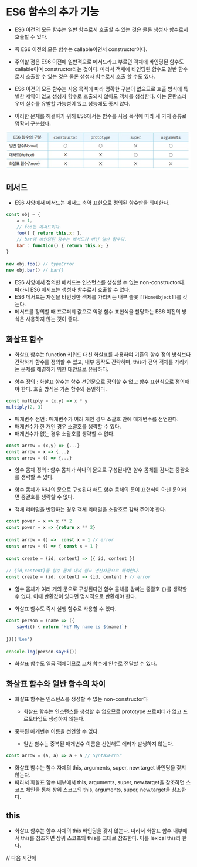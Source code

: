 # ES6 함수의 추가 기능
- ES6 이전의 모든 함수는 일반 함수로서 호출할 수 있는 것은 물론 생성자 함수로서 호출할 수 있다.
- 즉 ES6 이전의 모든 함수는 callable이면서 constructor이다.
- 주의할 점은 ES6 이전에 일반적으로 메서드라고 부르던 객체에 바인딩된 함수도 callable이며 constructor라는 것이다. 따라서 객체에 바인딩된 함수도 일반 함수로서 호출할 수 있는 것은 물론 생성자 함수로서 호출 할 수도 있다.

- ES6 이전의 모든 함수는 사용 목적에 따라 명확한 구분이 없으므로 호출 방식에 특별한 제약이 없고 생성자 함수로 호출되지 않아도 객체를 생성한다. 이는 혼란스러우며 실수를 유발할 가능성이 있고 성능에도 좋지 않다. 

- 이러한 문제를 해결하기 위해 ES6에서는 함수를 사용 목적에 따라 세 가지 종류로 명확히 구분했다.

<img src = "../img/chap26_1.jpg">

## 메서드

- ES6 사양에서 메서드는 메서드 축약 표현으로 정의된 함수만을 의미한다.

```javascript
const obj = {
    x = 1,
    // foo는 메서드이다. 
    foo() { return this.x; },
    // bar에 바인딩된 함수는 메서드가 아닌 일반 함수다. 
    bar : function() { return this.x; }
}

new obj.foo() // typeError
new obj.bar() // bar{}
```

- ES6 사양에서 정의한 메서드는 인스턴스를 생성할 수 없는 non-constructor다. 따라서 ES6 메서드는 생성자 함수로서 호출할 수 없다.
- ES6 메서드는 자신을 바인딩한 객체를 가리키는 내부 슬롯 `[[HomeObject]]`를 갖는다.
- 메서드를 정의할 때 프로퍼티 값으로 익명 함수 표현식을 할당하는 ES6 이전의 방식은 사용하지 않는 것이 좋다.

## 화살표 함수 
- 화살표 함수는 function 키워드 대신 화살표를 사용하여 기존의 함수 정의 방식보다 간략하게 함수를 정의할 수 있고, 내부 동작도 간략하며, this가 전역 객체를 가리키는 문제를 해결하기 위한 대안으로 유용하다.

- 함수 정의 : 화살표 함수는 함수 선언문으로 정의할 수 없고 함수 표현식으로 정의해야 한다. 호출 방식은 기존 함수와 동일하다.

```javascript
const multiply = (x,y) => x * y
multiply(2, 3)
```

- 매개변수 선언 : 매개변수가 여러 개인 경우 소괄호 안에 매개변수를 선언한다.
- 매개변수가 한 개인 경우 소괄호를 생략할 수 있다.
- 매개변수가 없는 경우 소괄호를 생략할 수 없다.

```javascript
const arrow = (x,y) => {...}
const arrow = x => {...}
const arrow = () => {...}
```

- 함수 몸체 정의 : 함수 몸체가 하나의 문으로 구성된다면 함수 몸체를 감싸는 중괄호를 생략할 수 있다.

- 함수 몸체가 하나의 문으로 구성된다 해도 함수 몸체의 문이 표현식이 아닌 문이라면 중괄호를 생략할 수 없다.

- 객체 리터럴을 반환하는 경우 객체 리터럴을 소괄호로 감싸 주어야 한다.
```javascript
const power = x => x ** 2
const power = x => {return x ** 2}

const arrow = () =>  const x = 1 // error
const arrow = () => { const x = 1 }

const create = (id, content) => ({ id, content })

// {id,content}를 함수 몸체 내의 쉼표 연산자문으로 해석한다.
const create = (id, content) => {id, content } // error 
```

- 함수 몸체가 여러 개의 문으로 구성된다면 함수 몸체를 감싸는 중괄호 `{}`를 생략할 수 없다. 이때 반환값이 있다면 명시적으로 반환해야 한다.

- 화살표 함수도 즉시 실행 함수로 사용할 수 있다.
```javascript
const person = (name => ({
    sayHi() { return `Hi? My name is ${name}`}

}))('Lee')

console.log(person.sayHi())
```

- 화살표 함수도 일급 객체이므로 고차 함수에 인수로 전달할 수 있다.

## 화살표 함수와 일반 함수의 차이
- 화살표 함수는 인스턴스를 생성할 수 없는 non-constructor다
    - 화살표 함수는 인스턴스를 생성할 수 없으므로 prototype 프로퍼티가 없고 프로토타입도 생성하지 않는다.

- 중복된 매개변수 이름을 선언할 수 없다.
    - 일반 함수는 중복된 매개변수 이름을 선언해도 에러가 발생하지 않는다.

```javascript
const arrow = (a, a) => a + a // SyntaxError
```

- 화살표 함수는 함수 자체의 this, arguments, super, new.target 바인딩을 갖지 않는다.
- 따라서 화살표 함수 내부에서 this, arguments, super, new.target을 참조하면 스코프 체인을 통해 상위 스코프의 this, arguments, super, new.target을 참조한다.


## this 
- 화살표 함수는 함수 자체의 this 바인딩을 갖지 않는다. 따라서 화살표 함수 내부에서 this를 참조하면 상위 스코프의 this를 그대로 참조한다. 이를 lexical this라 한다.

// 다음 시간에


